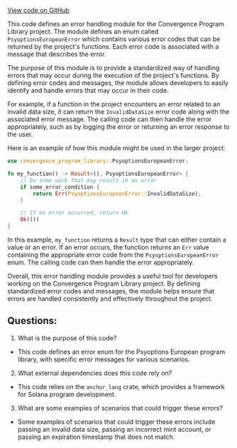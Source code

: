 [View code on GitHub](https://github.com/convergence-rfq/convergence-program-library/psyoptions-european-instrument/program/src/errors.rs)

This code defines an error handling module for the Convergence Program Library project. The module defines an enum called `PsyoptionsEuropeanError` which contains various error codes that can be returned by the project's functions. Each error code is associated with a message that describes the error.

The purpose of this module is to provide a standardized way of handling errors that may occur during the execution of the project's functions. By defining error codes and messages, the module allows developers to easily identify and handle errors that may occur in their code.

For example, if a function in the project encounters an error related to an invalid data size, it can return the `InvalidDataSize` error code along with the associated error message. The calling code can then handle the error appropriately, such as by logging the error or returning an error response to the user.

Here is an example of how this module might be used in the larger project:

```rust
use convergence_program_library::PsyoptionsEuropeanError;

fn my_function() -> Result<(), PsyoptionsEuropeanError> {
    // Do some work that may result in an error
    if some_error_condition {
        return Err(PsyoptionsEuropeanError::InvalidDataSize);
    }

    // If no error occurred, return Ok
    Ok(())
}
```

In this example, `my_function` returns a `Result` type that can either contain a value or an error. If an error occurs, the function returns an `Err` value containing the appropriate error code from the `PsyoptionsEuropeanError` enum. The calling code can then handle the error appropriately.

Overall, this error handling module provides a useful tool for developers working on the Convergence Program Library project. By defining standardized error codes and messages, the module helps ensure that errors are handled consistently and effectively throughout the project.
## Questions: 
 1. What is the purpose of this code?
- This code defines an error enum for the Psyoptions European program library, with specific error messages for various scenarios.

2. What external dependencies does this code rely on?
- This code relies on the `anchor_lang` crate, which provides a framework for Solana program development.

3. What are some examples of scenarios that could trigger these errors?
- Some examples of scenarios that could trigger these errors include passing an invalid data size, passing an incorrect mint account, or passing an expiration timestamp that does not match.
